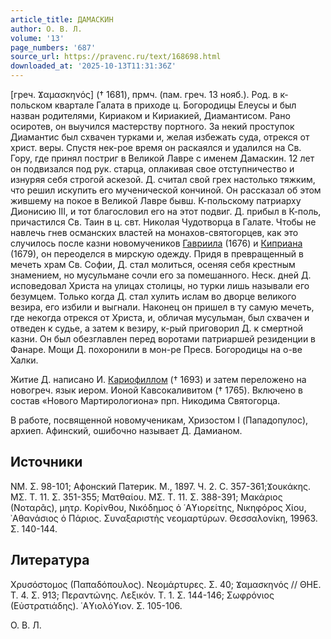 ```yaml
---
article_title: ДАМАСКИН
author: О. В. Л.
volume: '13'
page_numbers: '687'
source_url: https://pravenc.ru/text/168698.html
downloaded_at: '2025-10-13T11:31:36Z'
---
```


[греч. Ϫαμασκηνός] († 1681), прмч. (пам. греч. 13 нояб.). Род. в к-польском квартале Галата в приходе ц. Богородицы Елеусы и был назван родителями, Кириаком и Кириакией, Диамантисом. Рано осиротев, он выучился мастерству портного. За некий проступок Диамантис был схвачен турками и, желая избежать суда, отрекся от христ. веры. Спустя нек-рое время он раскаялся и удалился на Св. Гору, где принял постриг в Великой Лавре с именем Дамаскин. 12 лет он подвизался под рук. старца, оплакивая свое отступничество и изнуряя себя строгой аскезой. Д. считал свой грех настолько тяжким, что решил искупить его мученической кончиной. Он рассказал об этом жившему на покое в Великой Лавре бывш. К-польскому патриарху Дионисию III, и тот благословил его на этот подвиг. Д. прибыл в К-поль, причастился Св. Таин в ц. свт. Николая Чудотворца в Галате. Чтобы не навлечь гнев османских властей на монахов-святогорцев, как это случилось после казни новомучеников [Гавриила](https://pravenc.ru/text/Гавриил.html) (1676) и [Киприана](https://pravenc.ru/text/Киприан.html) (1679), он переоделся в мирскую одежду. Придя в превращенный в мечеть храм Св. Софии, Д. стал молиться, осеняя себя крестным знамением, но мусульмане сочли его за помешанного. Неск. дней Д. исповедовал Христа на улицах столицы, но турки лишь называли его безумцем. Только когда Д. стал хулить ислам во дворце великого везира, его избили и выгнали. Наконец он пришел в ту самую мечеть, где некогда отрекся от Христа, и, обличая мусульман, был схвачен и отведен к судье, а затем к везиру, к-рый приговорил Д. к смертной казни. Он был обезглавлен перед воротами патриаршей резиденции в Фанаре. Мощи Д. похоронили в мон-ре Пресв. Богородицы на о-ве Халки.

Житие Д. написано И. [Кариофиллом](https://pravenc.ru/text/Кариофилл.html) († 1693) и затем переложено на новогреч. язык иером. Ионой Кавсокаливитом († 1765). Включено в состав «Нового Мартирологиона» прп. Никодима Святогорца.

В работе, посвященной новомученикам, Хризостом I (Пападопулос), архиеп. Афинский, ошибочно называет Д. Дамианом.

## Источники

ΝΜ. Σ. 98-101; Афонский Патерик. М., 1897. Ч. 2. С. 357-361;Ϫουκάκης. ΜΣ. T. 11. Σ. 351-355; Ματθαίου. ΜΣ. T. 11. Σ. 388-391; Μακάριος (Νοταρᾶς), μητρ. Κορίνθου, Νικόδημος ὁ ῾Αϒιορείτης, Νικηφόρος Χίου, ᾿Αθανάσιος ὁ Πάριος. Συναξαριστὴς νεομαρτύρων. Θεσσαλονίκη, 19963. Σ. 140-144.

## Литература

Χρυσόστομος (Παπαδόπουλος). Νεομάρτυρες. Σ. 40; Ϫαμασκηνός // ΘΗΕ. T. 4. Σ. 913; Περαντώνης. Λεξικόν. Τ. 1. Σ. 144-146; Σωφρόνιος (Εὐστρατιάδης). ῾Αϒιολόϒιον. Σ. 105-106.

О. В. Л.
